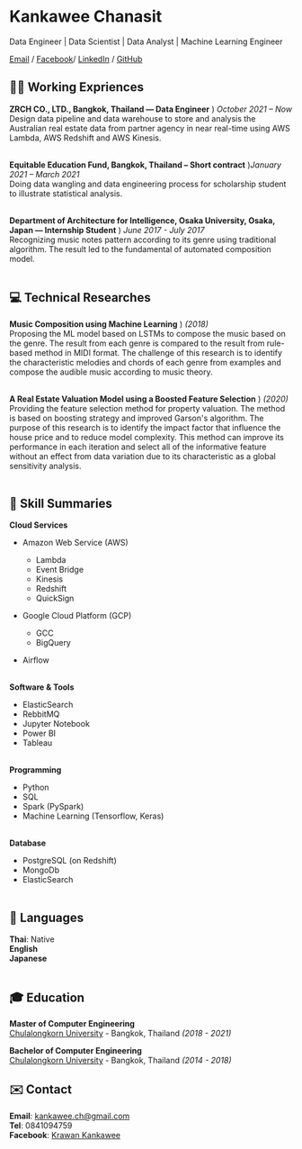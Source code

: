 # Kankawee Chanasit

Data Engineer | Data Scientist | Data Analyst | Machine Learning Engineer <br>

[Email](mailto:kankawee.ch@gmail.com) / [Facebook](https://www.facebook.com/k.kankawee)/ [LinkedIn](https://www.linkedin.com/in/kankawee-chanasit-a4b715194/) / [GitHub](https://github.com/Zosmex/)

## 👨‍💻 Working Expriences

**ZRCH CO., LTD., Bangkok, Thailand — Data Engineer** ) _October 2021 – Now_ <br>
  Design data pipeline and data warehouse to store and analysis the Australian real estate data from partner agency in near real-time using AWS Lambda, AWS Redshift and AWS Kinesis.
  <br><br>

**Equitable Education Fund, Bangkok, Thailand – Short contract** )_January 2021 – March 2021_ <br> 
  Doing data wangling and data engineering process for scholarship student to illustrate statistical analysis.
  <br><br>

**Department of Architecture for Intelligence, Osaka University, Osaka, Japan — Internship Student** ) _June 2017 - July 2017_ <br> 
  Recognizing music notes pattern according to its genre using traditional algorithm. The result led to the fundamental of automated composition model.
  <br><br>

## 💻 Technical Researches

**Music Composition using Machine Learning** ) _(2018)_ <br>
  Proposing the ML model based on LSTMs to compose the music based on the genre. The result from each genre is compared to the result from rule-based method in MIDI format. The challenge of this research is to identify the characteristic melodies and chords of each genre from examples and compose the audible music according to music theory.
  <br><br>
  
**A Real Estate Valuation Model using a Boosted Feature Selection** ) _(2020)_ <br>
  Providing the feature selection method for property valuation. The method is based on boosting strategy and improved Garson's algorithm. The purpose of this research is to identify the impact factor that influence the house price and to reduce model complexity. This method can improve its performance in each iteration and select all of the informative feature without an effect from data variation due to its characteristic as a global sensitivity analysis.
  <br><br>

## 📌 Skill Summaries

**Cloud Services** <br>
  - Amazon Web Service (AWS)
    - Lambda
    - Event Bridge
    - Kinesis
    - Redshift
    - QuickSign
  
  - Google Cloud Platform (GCP)
    - GCC
    - BigQuery
  
  - Airflow
  <br><br>

**Software & Tools** <br>
  - ElasticSearch
  - RebbitMQ
  - Jupyter Notebook
  - Power BI
  - Tableau
<br><br>

**Programming** <br>
  - Python
  - SQL
  - Spark (PySpark)
  - Machine Learning (Tensorflow, Keras)
  <br><br>
  
**Database** <br>
  - PostgreSQL (on Redshift)
  - MongoDb
  - ElasticSearch
  <br><br>

## 💬 Languages

**Thai**: Native <br>
**English** <br>
**Japanese**
<br><br>

## 🎓 Education

**Master of Computer Engineering** <br>
[Chulalongkorn University](https://www.chula.ac.th/) - Bangkok, Thailand _(2018 - 2021)_

**Bachelor of Computer Engineering** <br>
[Chulalongkorn University](https://www.chula.ac.th/) - Bangkok, Thailand _(2014 - 2018)_

## ✉️ Contact
**Email**: [kankawee.ch@gmail.com](mailto:kankawee.ch@gmail.com) <br>
**Tel**: 0841094759 <br>
**Facebook**: [Krawan Kankawee](https://www.facebook.com/k.kankawee) <br>
